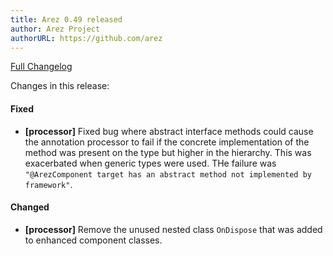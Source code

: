```yaml
---
title: Arez 0.49 released
author: Arez Project
authorURL: https://github.com/arez
---
```


[Full Changelog](https://github.com/arez/arez/compare/v0.48...v0.49)

Changes in this release:

#### Fixed
* **\[processor\]** Fixed bug where abstract interface methods could cause the annotation processor to fail
  if the concrete implementation of the method was present on the type but higher in the hierarchy. This was
  exacerbated when generic types were used. THe failure was `"@ArezComponent target has an abstract method
  not implemented by framework"`.

#### Changed
* **\[processor\]** Remove the unused nested class `OnDispose` that was added to enhanced component classes.
